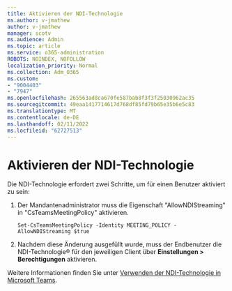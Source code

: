 ```yaml
---
title: Aktivieren der NDI-Technologie
ms.author: v-jmathew
author: v-jmathew
manager: scotv
ms.audience: Admin
ms.topic: article
ms.service: o365-administration
ROBOTS: NOINDEX, NOFOLLOW
localization_priority: Normal
ms.collection: Adm_O365
ms.custom:
- "9004403"
- "7947"
ms.openlocfilehash: 265563ad8ca670fe587bab8f3f3f25030962ac35
ms.sourcegitcommit: 49eaa1417714617d768df85fd79b65e35b6e5c83
ms.translationtype: MT
ms.contentlocale: de-DE
ms.lasthandoff: 02/11/2022
ms.locfileid: "62727513"
---
```

# <a name="turn-on-ndi-technology"></a>Aktivieren der NDI-Technologie

Die NDI-Technologie erfordert zwei Schritte, um für einen Benutzer aktiviert zu sein:

1. Der Mandantenadministrator muss die Eigenschaft "AllowNDIStreaming" in "CsTeamsMeetingPolicy" aktivieren.

    `Set-CsTeamsMeetingPolicy -Identity MEETING_POLICY -AllowNDIStreaming $true`

2. Nachdem diese Änderung ausgefüllt wurde, muss der Endbenutzer die NDI-Technologie® für den jeweiligen Client über **Einstellungen > Berechtigungen** aktivieren.

Weitere Informationen finden Sie unter [Verwenden der NDI-Technologie in Microsoft Teams](https://docs.microsoft.com/microsoftteams/use-ndi-in-meetings).
